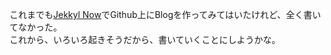 これまでも[Jekkyl Now](http://plus.appgiga.jp/masatolan/2015/01/13/55047/)でGithub上にBlogを作ってみてはいたけれど、全く書いてなかった。  
これから、いろいろ起きそうだから、書いていくことにしようかな。
